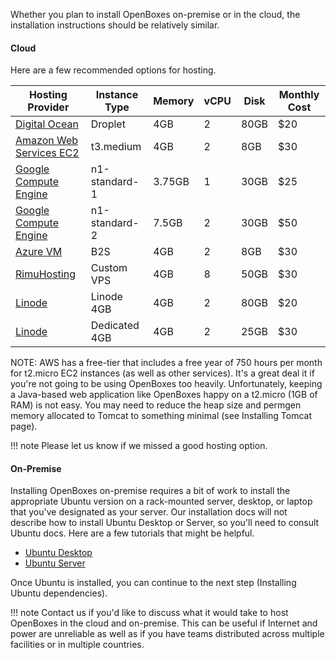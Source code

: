 Whether you plan to install OpenBoxes on-premise or in the cloud, the installation instructions should be relatively 
similar. 


#### Cloud
Here are a few recommended options for hosting.

| Hosting Provider | Instance Type | Memory | vCPU | Disk | Monthly Cost |
| ----- | ------ | --- | --- | --- | --- |
| [Digital Ocean](https://www.digitalocean.com/pricing/) | Droplet | 4GB | 2 | 80GB | $20 |
| [Amazon Web Services EC2](http://www.ec2instances.info/) | t3.medium | 4GB | 2 | 8GB | $30 |
| [Google Compute Engine](https://cloud.google.com/compute/pricing) | n1-standard-1 | 3.75GB | 1 | 30GB | $25 |
| [Google Compute Engine](https://cloud.google.com/compute/pricing) | n1-standard-2 | 7.5GB | 2 | 30GB | $50 |
| [Azure VM](https://cloud.google.com/compute/pricing) | B2S | 4GB | 2 | 8GB | $30 |
| [RimuHosting](https://rimuhosting.com/order/v2orderstart.jsp) | Custom VPS | 4GB | 8 | 50GB | $30 |
| [Linode](https://www.linode.com/pricing) | Linode 4GB | 4GB | 2 | 80GB | $20 |
| [Linode](https://www.linode.com/pricing) | Dedicated 4GB | 4GB | 2 | 25GB | $30 |


NOTE: AWS has a free-tier that includes a free year of 750 hours per month for t2.micro EC2 instances (as well as other 
services). It's a great deal it if you're not going to be using OpenBoxes too heavily. Unfortunately, keeping a 
Java-based web application like OpenBoxes happy on a t2.micro (1GB of RAM) is not easy. You may need to reduce the heap 
size and permgen memory allocated to Tomcat to something minimal (see Installing Tomcat page).


!!! note
    Please let us know if we missed a good hosting option.

#### On-Premise
Installing OpenBoxes on-premise requires a bit of work to install the appropriate Ubuntu version on a rack-mounted 
server, desktop, or laptop that you've designated as your server. Our installation docs will not describe how to install 
Ubuntu Desktop or Server, so you'll need to consult Ubuntu docs. Here are a few tutorials that might be helpful.

* [Ubuntu Desktop](https://tutorials.ubuntu.com/tutorial/tutorial-install-ubuntu-desktop)
* [Ubuntu Server](https://tutorials.ubuntu.com/tutorial/tutorial-install-ubuntu-server)

Once Ubuntu is installed, you can continue to the next step (Installing Ubuntu dependencies).

!!! note
    Contact us if you'd like to discuss what it would take to host OpenBoxes in the cloud and on-premise. This can 
    be useful if Internet and power are unreliable as well as if you have teams distributed across multiple facilities 
    or in multiple countries.